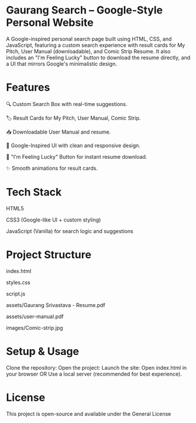 # Gaurang Search – Google-Style Personal Website
A Google-inspired personal search page built using HTML, CSS, and JavaScript, featuring a custom search experience with result cards for My Pitch, User Manual (downloadable), and Comic Strip Resume. It also includes an "I'm Feeling Lucky" button to download the resume directly, and a UI that mirrors Google's minimalistic design.

# Features
🔍 Custom Search Box with real-time suggestions.

🏷 Result Cards for My Pitch, User Manual, Comic Strip.

📥 Downloadable User Manual and resume.

🎨 Google-Inspired UI with clean and responsive design.

🎯 "I'm Feeling Lucky" Button for instant resume download.

✨ Smooth animations for result cards.

# Tech Stack
HTML5

CSS3 (Google-like UI + custom styling)

JavaScript (Vanilla) for search logic and suggestions

# Project Structure
index.html

styles.css

script.js

assets/Gaurang Srivastava - Resume.pdf

assets/user-manual.pdf

images/Comic-strip.jpg
# Setup & Usage
Clone the repository:
Open the project:
Launch the site:
  Open index.html in your browser
                OR
  Use a local server (recommended for best experience).
# License
This project is open-source and available under the General License
